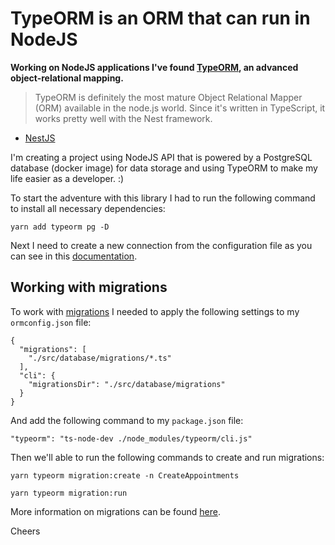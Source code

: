 # TypeORM is an ORM that can run in NodeJS

__Working on NodeJS applications I've found [TypeORM](https://typeorm.io/), an advanced object-relational mapping.__

> TypeORM is definitely the most mature Object Relational Mapper (ORM) available in the node.js world. Since it's written in TypeScript, it works pretty well with the Nest framework.
- [NestJS](https://docs.nestjs.com/recipes/sql-typeorm)

I'm creating a project using NodeJS API that is powered by a PostgreSQL database (docker image) for data storage and using TypeORM to make my life easier as a developer. :)

To start the adventure with this library I had to run the following command to install all necessary dependencies:

`yarn add typeorm pg -D`

Next I need to create a new connection from the configuration file as you can see in this [documentation](https://github.com/typeorm/typeorm/blob/master/docs/using-ormconfig.md).

## Working with migrations

To work with [migrations](https://github.com/typeorm/typeorm/blob/master/docs/migrations.md) I needed to apply the following settings to my `ormconfig.json` file:

```
{
  "migrations": [
    "./src/database/migrations/*.ts"
  ],
  "cli": {
    "migrationsDir": "./src/database/migrations"
  }
}
```

And add the following command to my `package.json` file:

`"typeorm": "ts-node-dev ./node_modules/typeorm/cli.js"`

Then we'll able to run the following commands to create and run migrations:

`yarn typeorm migration:create -n CreateAppointments`

`yarn typeorm migration:run`

More information on migrations can be found [here](https://github.com/typeorm/typeorm/blob/master/docs/migrations.md).

Cheers




